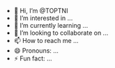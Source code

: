 - 👋 Hi, I’m @TOPTNI
- 👀 I’m interested in ...
- 🌱 I’m currently learning ...
- 💞️ I’m looking to collaborate on ...
- 📫 How to reach me ...
- 😄 Pronouns: ...
- ⚡ Fun fact: ...

<!---
TOPTNI/TOPTNI is a ✨ special ✨ repository because its `README.md` (this file) appears on your GitHub profile.
You can click the Preview link to take a look at your changes.
--->
